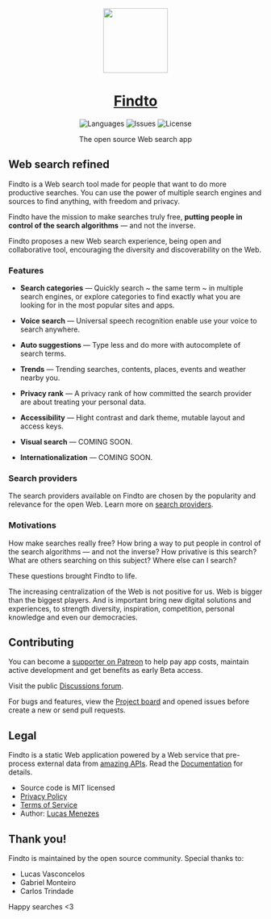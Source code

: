 <div align="center">
<a href="https://findto.app/">
<img height="128" src="https://findto.app/images/findto-logo-color.svg">
</a>
</div>
<h1 align="center">
<a href="https://findto.app/">Findto</a>
</h1>
<p align="center">
<img alt="Languages" src="https://img.shields.io/badge/languages available -1-37bf5d">
<img alt="Issues" src="https://img.shields.io/github/issues/lucasm/findto?color=37bf5d">
<img alt="License" src="https://img.shields.io/github/license/lucasm/findto?color=37bf5d">
</p>
<p align="center">
The open source Web search app<br>
</p>


## Web search refined

Findto is a Web search tool made for people that want to do more productive searches. You can use the power of multiple search engines and sources to find anything, with freedom and privacy.

Findto have the mission to make searches truly free, **putting people in control of the search algorithms** — and not the inverse.

Findto proposes a new Web search experience, being open and collaborative tool, encouraging the diversity and discoverability on the Web.

### Features

- **Search categories** — Quickly search ~ the same term ~ in multiple search engines, or explore categories to find exactly what you are looking for in the most popular sites and apps.

- **Voice search** — Universal speech recognition enable use your voice to search anywhere.

- **Auto suggestions** — Type less and do more with autocomplete of search terms.

- **Trends** — Trending searches, contents, places, events and weather nearby you.

- **Privacy rank** — A privacy rank of how committed the search provider are about treating your personal data.

- **Accessibility** — Hight contrast and dark theme, mutable layout and access keys.

- **Visual search** — COMING SOON.

- **Internationalization** — COMING SOON.

### Search providers

The search providers available on Findto are chosen by the popularity and relevance for the open Web. Learn more on [search providers](https://github.com/lucasm/findto/wiki/List-of-Search-Providers).

### Motivations

How make searches really free? How bring a way to put people in control of the search algorithms — and not the inverse? How privative is this search? What are others searching on this subject? Where else can I search?

These questions brought Findto to life.

The increasing centralization of the Web is not positive for us. Web is bigger than the biggest players. And is important bring new digital solutions and experiences, to strength diversity, inspiration, competition, personal knowledge and even our democracies.


## Contributing

You can become a [supporter on Patreon](https://patreon.com/lucasm) to help pay app costs, maintain active development and get benefits as early Beta access.

Visit the public [Discussions forum](https://github.com/lucasm/findto/discussions).

For bugs and features, view the [Project board](https://github.com/lucasm/findto/projects) and opened issues before create a new or send pull requests.


## Legal

Findto is a static Web application powered by a Web service that pre-process external data from [amazing APIs](https://github.com/lucasm/findto/wiki/List-of-External-APIs). Read the [Documentation](https://github.com/lucasm/findto/wiki) for details.

- Source code is MIT licensed
- [Privacy Policy](https://github.com/lucasm/findto/wiki/Privacy-Policy)
- [Terms of Service](https://github.com/lucasm/findto/wiki/Terms-of-Service)
- Author: [Lucas Menezes](https://lucasm.dev/?utm_source=findto_app)

## Thank you!

Findto is maintained by the open source community. Special thanks to: 
- Lucas Vasconcelos
- Gabriel Monteiro
- Carlos Trindade

Happy searches <3

